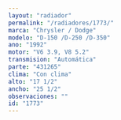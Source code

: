 ```yaml
---
layout: "radiador"
permalink: "/radiadores/1773/"
marca: "Chrysler / Dodge"
modelo: "D-150 /D-250 /D-350"
ano: "1992"
motor: "V6 3.9, V8 5.2"
transmision: "Automática"
parte: "431265"
clima: "Con clima"
alto: "17 1/2"
ancho: "25 1/2"
observaciones: ""
id: "1773"
---
```


